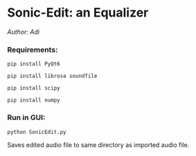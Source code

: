 # Sonic-Edit: an Equalizer
<em>Author: Adi</em><br/>

### Requirements:
<code>pip install PyQt6</code>

<code>pip install librosa soundfile</code>

<code>pip install scipy</code>

<code>pip install numpy</code>

### Run in GUI:
<code>python SonicEdit.py</code>

Saves edited audio file to same directory as imported audio file.
